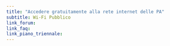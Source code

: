 ```yaml
---
title: "Accedere gratuitamente alla rete internet delle PA"
subtitle: Wi-Fi Pubblico
link_forum:
link_faq:
link_piano_triennale:
---
```

